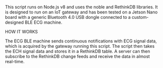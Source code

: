 This script runs on Node.js v8 and uses the noble and RethinkDB libraries. It is designed to run on an IoT gateway and has been tested on a Jetson Nano board with a generic Bluetooth 4.0 USB dongle connected to a custom-designed BLE ECG machine.

HOW IT WORKS

The ECG BLE machine sends continuous notifications with ECG signal data, which is acquired by the gateway running this script. The script then takes the ECH signal data and stores it in a RethinkDB table. A server can then subscribe to the RethinkDB change feeds and receive the data in almost real-time.
